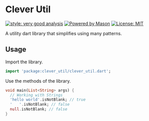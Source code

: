 # Clever Util

[![style: very good analysis][very_good_analysis_badge]][very_good_analysis_link]
[![Powered by Mason](https://img.shields.io/endpoint?url=https%3A%2F%2Ftinyurl.com%2Fmason-badge)](https://github.com/felangel/mason)
[![License: MIT][license_badge]][license_link]

A utility dart library that simplifies using many patterns.

## Usage

Import the library.

```dart
import 'package:clever_util/clever_util.dart';
```

Use the methods of the library.

```dart
void main(List<String> args) {
  // Working with Strings
  'hello world'.isNotBlank; // true
  '   '.isNotBlank; // false
  null.isNotBlank; // false
}
```

[license_badge]: https://img.shields.io/badge/license-MIT-blue.svg
[license_link]: https://opensource.org/licenses/MIT
[very_good_analysis_badge]: https://img.shields.io/badge/style-very_good_analysis-B22C89.svg
[very_good_analysis_link]: https://pub.dev/packages/very_good_analysis
